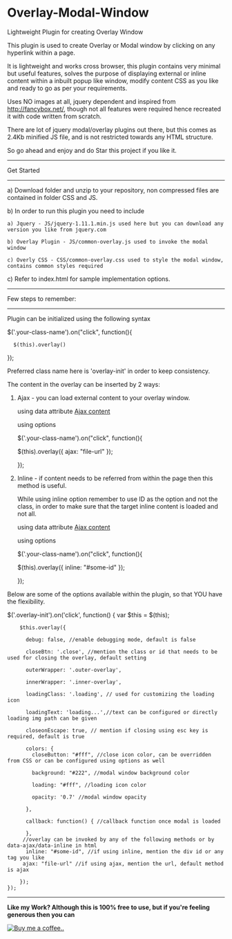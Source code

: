 Overlay-Modal-Window
====================

Lightweight Plugin for creating Overlay Window


This plugin is used to create Overlay or Modal window by clicking on any hyperlink within a page.

It is lightweight and works cross browser, this plugin contains very minimal but useful features, solves the purpose of displaying external or inline content within a inbuilt popup like window, modify content CSS as you like and ready to go as per your requirements.

Uses NO images at all, jquery dependent and inspired from http://fancybox.net/, though not all features were required hence recreated it with code written from scratch.

There are lot of jquery modal/overlay plugins out there, but this comes as 2.4Kb minified JS file, and is not restricted towards any HTML structure.

So go ahead and enjoy and do Star this project if you like it.


************************
Get Started

************************


a) Download folder and unzip to your repository, non compressed files are contained in folder CSS and JS.

b) In order to run this plugin you need to include
    
    a) Jquery - JS/jquery-1.11.1.min.js used here but you can download any version you like from jquery.com
    
    b) Overlay Plugin - JS/common-overlay.js used to invoke the modal window
    
    c) Overly CSS - CSS/common-overlay.css used to style the modal window, contains common styles required

c) Refer to index.html for sample implementation options.



************************
Few steps to remember:

************************


Plugin can be initialized using the following syntax

$('.your-class-name').on("click", function(){

      $(this).overlay()

});

Preferred class name here is 'overlay-init' in order to keep consistency.


The content in the overlay can be inserted by 2 ways:

1) Ajax - you can load external content to your overlay window.

    using data attribute 
    <a data-ajax="ajax.txt" class="overlay-init" href="javascript:void(0);">Ajax content</a>
                            
    using options
    
    $('.your-class-name').on("click", function(){

      $(this).overlay({
        ajax: "file-url"
      });

    });

2) Inline - if content needs to be referred from within the page then this method is useful.

    While using inline option remember to use ID as the option and not the class, in order to make sure that the target inline content is loaded and not all.
    
    using data attribute 
    <a data-inline="#some-id" class="overlay-init" href="javascript:void(0);">Ajax content</a>
                            
    using options
    
    $('.your-class-name').on("click", function(){

      $(this).overlay({
        inline: "#some-id"
      });

    });


Below are some of the options available within the plugin, so that YOU have the flexibility.

$('.overlay-init').on('click', function() {
        var $this = $(this);
        
        $this.overlay({
        
          debug: false, //enable debugging mode, default is false
  
          closeBtn: '.close', //mention the class or id that needs to be used for closing the overlay, default setting
          
          outerWrapper: '.outer-overlay', 
          
          innerWrapper: '.inner-overlay',
          
          loadingClass: '.loading', // used for customizing the loading icon
          
          loadingText: 'loading...',//text can be configured or directly loading img path can be given
          
          closeonEscape: true, // mention if closing using esc key is required, default is true
          
          colors: {
            closeButton: "#fff", //close icon color, can be overridden from CSS or can be configured using options as well
            
            background: "#222", //modal window background color
            
            loading: "#fff", //loading icon color
            
            opacity: '0.7' //modal window opacity
            
          },
          
          callback: function() { //callback function once modal is loaded
         
          },
         //overlay can be invoked by any of the following methods or by data-ajax/data-inline in html
          inline: "#some-id", //if using inline, mention the div id or any tag you like
         ajax: "file-url" //if using ajax, mention the url, default method is ajax
        
        });
    });


***

**Like my Work? Although this is 100% free to use, but if you're feeling generous then you can**  

<a href="https://www.paypal.com/cgi-bin/webscr?business=jjatinm87@gmail.com&cmd=_xclick&currency_code=USD&item_name=Love_Overlay
" target="_blank"><img src="https://www.paypalobjects.com/en_US/i/btn/btn_donate_LG.gif" 
alt="Buy me a coffee.."/></a>
